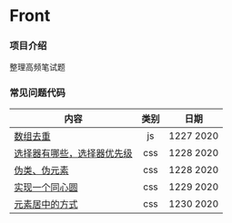 # Front
### 项目介绍
整理高频笔试题
### 常见问题代码

|  内容   | 类别  | 日期  |
|  ----  | :----:  | :----:  |
| [数组去重](./JS/1、数组去重.html)  | js  | 1227 2020 |
| [选择器有哪些，选择器优先级](./CSS/1.选择器有哪些并说出优先级.html)  | css | 1228 2020 |
| [伪类、伪元素](./CSS/2.伪类和伪元素.html)  | css | 1228 2020 |
| [实现一个同心圆](./CSS/3.实现一个同心圆.html)  | css | 1229 2020 |
| [元素居中的方式](./CSS/元素居中的方式.html)  | css | 1230 2020 |
